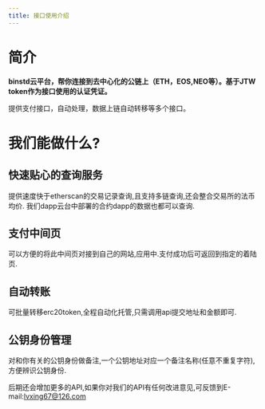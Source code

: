 ```yaml
---
title: 接口使用介绍
---
```


# **简介**
**binstd云平台，帮你连接到去中心化的公链上（ETH，EOS,NEO等）。基于JTW token作为接口使用的认证凭证。**

提供支付接口，自动处理，数据上链自动转移等多个接口。

# 我们能做什么?

## **快速贴心的查询服务**
提供速度快于etherscan的交易记录查询,且支持多链查询,还会整合交易所的法币均价.
我们dapp云台中部署的合约dapp的数据也都可以查询.

## **支付中间页**
可以方便的将此中间页对接到自己的网站,应用中.支付成功后可返回到指定的着陆页.

## **自动转账**
可批量转移erc20token,全程自动化托管,只需调用api提交地址和金额即可.

## **公钥身份管理**
对和你有关的公钥身份做备注,一个公钥地址对应一个备注名称(任意不重复字符),方便辨识公钥身份.



后期还会增加更多的API,如果你对我们的API有任何改进意见,可反馈到E-mail:lvxing67@126.com